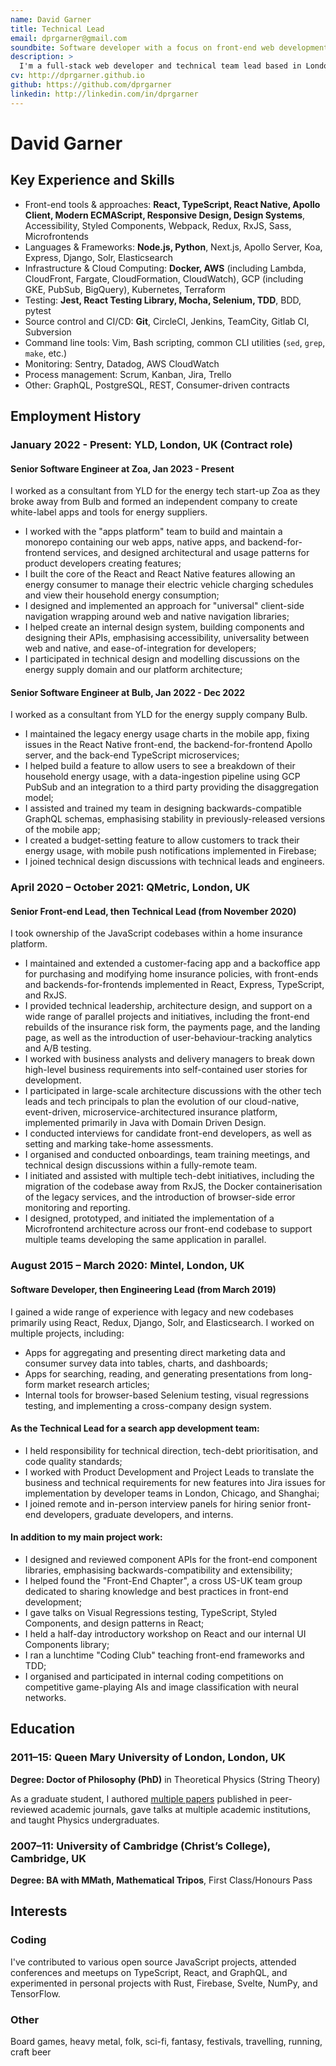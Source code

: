 ```yaml
---
name: David Garner
title: Technical Lead
email: dprgarner@gmail.com
soundbite: Software developer with a focus on front-end web development
description: >
  I'm a full-stack web developer and technical team lead based in London. My primary focus is front-end development with JavaScript and React, but I also have considerable professional experience in back-end development with Node.js, Python, and Django. I place a strong emphasis on quality in all of my code, and consider unit testing and code review to be essential parts of the development process.
cv: http://dprgarner.github.io
github: https://github.com/dprgarner
linkedin: http://linkedin.com/in/dprgarner
---
```


# David Garner

## Key Experience and Skills

- Front-end tools & approaches: **React, TypeScript, React Native, Apollo Client, Modern ECMAScript, Responsive Design, Design Systems**, Accessibility, Styled Components, Webpack, Redux, RxJS, Sass, Microfrontends
- Languages & Frameworks: **Node.js, Python**, Next.js, Apollo Server, Koa, Express, Django, Solr, Elasticsearch
- Infrastructure & Cloud Computing: **Docker, AWS** (including Lambda, CloudFront, Fargate, CloudFormation, CloudWatch), GCP (including GKE, PubSub, BigQuery), Kubernetes, Terraform
- Testing: **Jest, React Testing Library, Mocha, Selenium, TDD**, BDD, pytest
- Source control and CI/CD: **Git**, CircleCI, Jenkins, TeamCity, Gitlab CI, Subversion
- Command line tools: Vim, Bash scripting, common CLI utilities (`sed`, `grep`, `make`, etc.)
- Monitoring: Sentry, Datadog, AWS CloudWatch
- Process management: Scrum, Kanban, Jira, Trello
- Other: GraphQL, PostgreSQL, REST, Consumer-driven contracts

## Employment History

### January 2022 - Present: YLD, London, UK (Contract role)

#### **Senior Software Engineer** at Zoa, Jan 2023 - Present

I worked as a consultant from YLD for the energy tech start-up Zoa as they broke away from Bulb and formed an independent company to create white-label apps and tools for energy suppliers.

- I worked with the "apps platform" team to build and maintain a monorepo containing our web apps, native apps, and backend-for-frontend services, and designed architectural and usage patterns for product developers creating features;
- I built the core of the React and React Native features allowing an energy consumer to manage their electric vehicle charging schedules and view their household energy consumption;
- I designed and implemented an approach for "universal" client-side navigation wrapping around web and native navigation libraries;
- I helped create an internal design system, building components and designing their APIs, emphasising accessibility, universality between web and native, and ease-of-integration for developers;
- I participated in technical design and modelling discussions on the energy supply domain and our platform architecture;

<div class="break" />

#### **Senior Software Engineer** at Bulb, Jan 2022 - Dec 2022

I worked as a consultant from YLD for the energy supply company Bulb.

- I maintained the legacy energy usage charts in the mobile app, fixing issues in the React Native front-end, the backend-for-frontend Apollo server, and the back-end TypeScript microservices;
- I helped build a feature to allow users to see a breakdown of their household energy usage, with a data-ingestion pipeline using GCP PubSub and an integration to a third party providing the disaggregation model;
- I assisted and trained my team in designing backwards-compatible GraphQL schemas, emphasising stability in previously-released versions of the mobile app;
- I created a budget-setting feature to allow customers to track their energy usage, with mobile push notifications implemented in Firebase;
- I joined technical design discussions with technical leads and engineers.

### April 2020 – October 2021: QMetric, London, UK

#### **Senior Front-end Lead**, then **Technical Lead (from November 2020)**

I took ownership of the JavaScript codebases within a home insurance platform.

- I maintained and extended a customer-facing app and a backoffice app for purchasing and modifying home insurance policies, with front-ends and backends-for-frontends implemented in React, Express, TypeScript, and RxJS.
- I provided technical leadership, architecture design, and support on a wide range of parallel projects and initiatives, including the front-end rebuilds of the insurance risk form, the payments page, and the landing page, as well as the introduction of user-behaviour-tracking analytics and A/B testing.
- I worked with business analysts and delivery managers to break down high-level business requirements into self-contained user stories for development.
- I participated in large-scale architecture discussions with the other tech leads and tech principals to plan the evolution of our cloud-native, event-driven, microservice-architectured insurance platform, implemented primarily in Java with Domain Driven Design.
- I conducted interviews for candidate front-end developers, as well as setting and marking take-home assessments.
- I organised and conducted onboardings, team training meetings, and technical design discussions within a fully-remote team.
- I initiated and assisted with multiple tech-debt initiatives, including the migration of the codebase away from RxJS, the Docker containerisation of the legacy services, and the introduction of browser-side error monitoring and reporting.
- I designed, prototyped, and initiated the implementation of a Microfrontend architecture across our front-end codebase to support multiple teams developing the same application in parallel.

<!-- ---
<div class="break" />
-->

### **August 2015 – March 2020**: Mintel, London, UK

#### **Software Developer**, then **Engineering Lead (from March 2019)**

I gained a wide range of experience with legacy and new codebases primarily using React, Redux, Django, Solr, and Elasticsearch. I worked on multiple projects, including:

- Apps for aggregating and presenting direct marketing data and consumer survey data into tables, charts, and dashboards;
- Apps for searching, reading, and generating presentations from long-form market research articles;
- Internal tools for browser-based Selenium testing, visual regressions testing, and implementing a cross-company design system.

#### As the Technical Lead for a search app development team:

- I held responsibility for technical direction, tech-debt prioritisation, and code quality standards;
- I worked with Product Development and Project Leads to translate the business and technical requirements for new features into Jira issues for implementation by developer teams in London, Chicago, and Shanghai;
- I joined remote and in-person interview panels for hiring senior front-end developers, graduate developers, and interns.

#### In addition to my main project work:

- I designed and reviewed component APIs for the front-end component libraries, emphasising backwards-compatibility and extensibility;
- I helped found the "Front-End Chapter", a cross US-UK team group dedicated to sharing knowledge and best practices in front-end development;
- I gave talks on Visual Regressions testing, TypeScript, Styled Components, and design patterns in React;
- I held a half-day introductory workshop on React and our internal UI Components library;
- I ran a lunchtime "Coding Club" teaching front-end frameworks and TDD;
- I organised and participated in internal coding competitions on competitive game-playing AIs and image classification with neural networks.

## Education

### **2011–15: Queen Mary University of London**, London, UK

**Degree: Doctor of Philosophy (PhD)** in Theoretical Physics (String Theory)

As a graduate student, I authored [multiple papers](https://arxiv.org/search/hep-th?searchtype=author&query=Garner%2C+D) published in peer-reviewed academic journals, gave talks at multiple academic institutions, and taught Physics undergraduates.

### **2007–11: University of Cambridge** (Christ’s College), Cambridge, UK

**Degree: BA with MMath, Mathematical Tripos**, First Class/Honours Pass

## Interests

### Coding

I've contributed to various open source JavaScript projects, attended conferences and meetups on TypeScript, React, and GraphQL, and experimented in personal projects with Rust, Firebase, Svelte, NumPy, and TensorFlow.

### Other

Board games, heavy metal, folk, sci-fi, fantasy, festivals, travelling, running, craft beer
